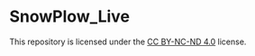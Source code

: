# SnowPlow_Live

This repository is licensed under the [CC BY-NC-ND 4.0](https://creativecommons.org/licenses/by-nc-nd/4.0/) license.
